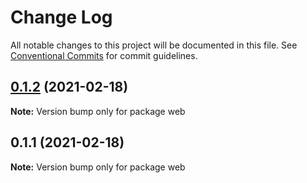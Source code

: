 # Change Log

All notable changes to this project will be documented in this file.
See [Conventional Commits](https://conventionalcommits.org) for commit guidelines.

## [0.1.2](https://github.com/OpenSRP/web/compare/web@0.1.1...web@0.1.2) (2021-02-18)

**Note:** Version bump only for package web

## 0.1.1 (2021-02-18)

**Note:** Version bump only for package web
